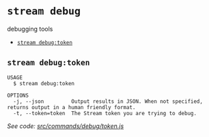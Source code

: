 `stream debug`
==============

debugging tools

* [`stream debug:token`](#stream-debugtoken)

## `stream debug:token`

```
USAGE
  $ stream debug:token

OPTIONS
  -j, --json         Output results in JSON. When not specified, returns output in a human friendly format.
  -t, --token=token  The Stream token you are trying to debug.
```

_See code: [src/commands/debug/token.js](https://github.com/getstream/stream-cli/blob/v0.0.19/src/commands/debug/token.js)_
